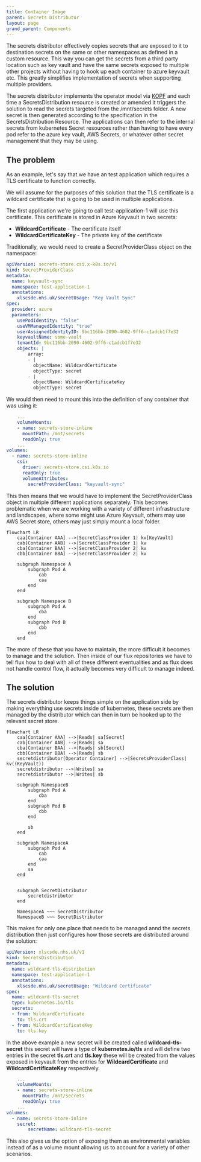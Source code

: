 ```yaml
---
title: Container Image
parent: Secrets Distributor
layout: page
grand_parent: Components
---
```

The secrets distributor effectively copies secrets that are exposed to it to destination secrets on the same or other namespaces as defined in a custom resource. This way you can get the secrets from a third party location such as key vault and have the same secrets exposed to multiple other projects without having to hook up each container to azure keyvault etc. This greatly simplifies implementation of secrets when supporting multiple providers.

The secrets distributor implements the operator model via [KOPF](https://lsc-sde.github.io/lsc-sde/Developer-Guide/KOPF.html) and each time a SecretsDistribution resource is created or amended it triggers the solution to read the secrets targeted from the /mnt/secrets folder. A new secret is then generated according to the specification in the SecretsDistribution Resource. The applications can then refer to the internal secrets from kubernetes Secret resources rather than having to have every pod refer to the azure key vault, AWS Secrets, or whatever other secret management that they may be using.

## The problem
As an example, let's say that we have an test application which requires a TLS certificate to function correctly.

We will assume for the purposes of this solution that the TLS certificate is a wildcard certificate that is going to be used in multiple applications.

The first application we're going to call test-application-1 will use this certificate. This certificate is stored in Azure Keyvault in two secrets:

* **WildcardCertificate** - The certificate itself
* **WildcardCertificateKey** - The private key of the certificate

Traditionally, we would need to create a SecretProviderClass object on the namespace:

```yaml
apiVersion: secrets-store.csi.x-k8s.io/v1
kind: SecretProviderClass
metadata:
  name: keyvault-sync
  namespace: test-application-1
  annotations:
    xlscsde.nhs.uk/secretUsage: "Key Vault Sync"
spec:
  provider: azure
  parameters:
    usePodIdentity: "false"
    useVMManagedIdentity: "true"
    userAssignedIdentityID: 9bc116bb-2090-4602-9ff6-c1adcb1f7e32
    keyvaultName: some-vault
    tenantId: 9bc116bb-2090-4602-9ff6-c1adcb1f7e32 
    objects: |
        array:
        - |
          objectName: WildcardCertificate
          objectType: secret
        - |
          objectName: WildcardCertificateKey
          objectType: secret
```

We would then need to mount this into the definition of any container that was using it:

```yaml
    ...
    volumeMounts:
    - name: secrets-store-inline
      mountPath: /mnt/secrets
      readOnly: true
    ...
volumes:
  - name: secrets-store-inline
    csi:
      driver: secrets-store.csi.k8s.io
      readOnly: true
      volumeAttributes:
        secretProviderClass: "keyvault-sync"
```

This then means that we would have to implement the SecretProviderClass object in multiple different applications separately. This becomes problematic when we are working with a variety of different infrastructure and landscapes, where some might use Azure Keyvault, others may use AWS Secret store, others may just simply mount a local folder.

```mermaid
flowchart LR
    caa[Container AAA] -->|SecretClassProvider 1| kv[KeyVault]
    cab[Container AAB] -->|SecretClassProvider 1| kv
    cba[Container BAA] -->|SecretClassProvider 2| kv
    cbb[Container BBA] -->|SecretClassProvider 2| kv

    subgraph Namespace A
        subgraph Pod A
            cab
            caa
        end
    end

    subgraph Namespace B
        subgraph Pod A
            cba
        end
        subgraph Pod B
            cbb
        end
    end
```

The more of these that you have to maintain, the more difficult it becomes to manage and the solution. Then inside of our flux repositories we have to tell flux how to deal with all of these different eventualities and as flux does not handle control flow, it actually becomes very difficult to manage indeed.

## The solution
The secrets distributor keeps things simple on the application side by making everything use secrets inside of kubernetes, these secrets are then managed by the distributor which can then in turn be hooked up to the relevant secret store. 

```mermaid
flowchart LR
    caa[Container AAA] -->|Reads| sa[Secret] 
    cab[Container AAB] -->|Reads| sa
    cba[Container BAA] -->|Reads| sb[Secret]
    cbb[Container BBA] -->|Reads| sb
    secretdistributor[Operator Container] -->|SecretsProviderClass| kv((KeyVault)) 
    secretdistributor -->|Writes| sa
    secretdistributor -->|Writes| sb
    
    subgraph NamespaceB
        subgraph Pod A
            cba
        end
        subgraph Pod B
            cbb
        end

        sb
    end

    subgraph NamespaceA
        subgraph Pod A
            cab
            caa
        end
        sa
    end

    
    subgraph SecretDistributor
        secretdistributor
    end

    NamespaceA ~~~ SecretDistributor
    NamespaceB ~~~ SecretDistributor
```

This makes for only one place that needs to be managed annd the secrets distribution then just configures how those secrets are distributed around the solution:

```yaml
apiVersion: xlscsde.nhs.uk/v1
kind: SecretsDistribution
metadata:
  name: wildcard-tls-distribution
  namespace: test-application-1
  annotations:
    xlscsde.nhs.uk/secretUsage: "Wildcard Certificate"
spec:
  name: wildcard-tls-secret
  type: kubernetes.io/tls
  secrets:
  - from: WildcardCertificate
    to: tls.crt
  - from: WildcardCertificateKey
    to: tls.key
```

In the above example a new secret will be created called **wildcard-tls-secret** this secret will have a type of **kubernetes.io/tls** and will define two entries in the secret **tls.crt** and **tls.key** these will be created from the values exposed in keyvault from the entries for **WildcardCertificate** and **WildcardCertificateKey** respectively.


```yaml
    ...
    volumeMounts:
    - name: secrets-store-inline
      mountPath: /mnt/secrets
      readOnly: true
    ...
volumes:
  - name: secrets-store-inline
    secret:
        secretName: wildcard-tls-secret
```

This also gives us the option of exposing them as environmental variables instead of as a volume mount allowing us to account for a variety of other scenarios.